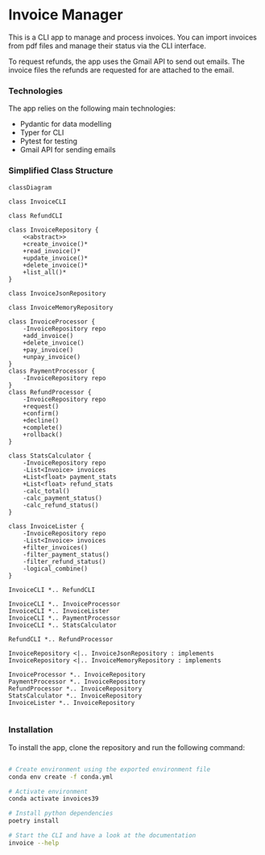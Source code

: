 # Invoice Manager

This is a CLI app to manage and process invoices. You can import invoices from pdf files and manage their status via the CLI interface.

To request refunds, the app uses the Gmail API to send out emails. The invoice files the refunds are requested for are attached to the email.

### Technologies

The app relies on the following main technologies:

- Pydantic for data modelling
- Typer for CLI
- Pytest for testing
- Gmail API for sending emails


### Simplified Class Structure

```mermaid
classDiagram

class InvoiceCLI

class RefundCLI

class InvoiceRepository {
    <<abstract>>
    +create_invoice()*
    +read_invoice()*
    +update_invoice()*
    +delete_invoice()*
    +list_all()*
}

class InvoiceJsonRepository

class InvoiceMemoryRepository

class InvoiceProcessor {
    -InvoiceRepository repo
    +add_invoice()
    +delete_invoice()
    +pay_invoice()
    +unpay_invoice()
}
class PaymentProcessor {
    -InvoiceRepository repo
}
class RefundProcessor {
    -InvoiceRepository repo
    +request()
    +confirm()
    +decline()
    +complete()
    +rollback()
}

class StatsCalculator {
    -InvoiceRepository repo
    -List<Invoice> invoices
    +List<float> payment_stats
    +List<float> refund_stats
    -calc_total()
    -calc_payment_status()
    -calc_refund_status()
}

class InvoiceLister {
    -InvoiceRepository repo
    -List<Invoice> invoices
    +filter_invoices()
    -filter_payment_status()
    -filter_refund_status()
    -logical_combine()
}

InvoiceCLI *.. RefundCLI

InvoiceCLI *.. InvoiceProcessor
InvoiceCLI *.. InvoiceLister
InvoiceCLI *.. PaymentProcessor
InvoiceCLI *.. StatsCalculator

RefundCLI *.. RefundProcessor

InvoiceRepository <|.. InvoiceJsonRepository : implements
InvoiceRepository <|.. InvoiceMemoryRepository : implements
  
InvoiceProcessor *.. InvoiceRepository 
PaymentProcessor *.. InvoiceRepository
RefundProcessor *.. InvoiceRepository
StatsCalculator *.. InvoiceRepository
InvoiceLister *.. InvoiceRepository
    

```

### Installation

To install the app, clone the repository and run the following command:

```bash

# Create environment using the exported environment file
conda env create -f conda.yml

# Activate environment
conda activate invoices39

# Install python dependencies
poetry install

# Start the CLI and have a look at the documentation
invoice --help

```
